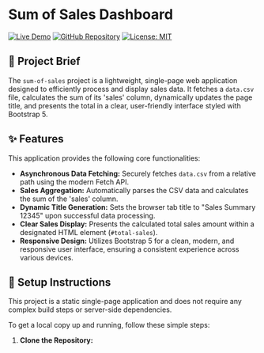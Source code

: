 # Sum of Sales Dashboard

[![Live Demo](https://img.shields.io/badge/Live%20Demo-Link-brightgreen)](https://22f3000077-max.github.io/sum-of-sales/)
[![GitHub Repository](https://img.shields.io/badge/GitHub-Repository-blue)](https://github.com/22f3000077-max/sum-of-sales)
[![License: MIT](https://img.shields.io/badge/License-MIT-yellow.svg)](https://opensource.org/licenses/MIT)

## 📝 Project Brief

The `sum-of-sales` project is a lightweight, single-page web application designed to efficiently process and display sales data. It fetches a `data.csv` file, calculates the sum of its 'sales' column, dynamically updates the page title, and presents the total in a clear, user-friendly interface styled with Bootstrap 5.

## ✨ Features

This application provides the following core functionalities:

*   **Asynchronous Data Fetching:** Securely fetches `data.csv` from a relative path using the modern Fetch API.
*   **Sales Aggregation:** Automatically parses the CSV data and calculates the sum of the 'sales' column.
*   **Dynamic Title Generation:** Sets the browser tab title to "Sales Summary 12345" upon successful data processing.
*   **Clear Sales Display:** Presents the calculated total sales amount within a designated HTML element (`#total-sales`).
*   **Responsive Design:** Utilizes Bootstrap 5 for a clean, modern, and responsive user interface, ensuring a consistent experience across various devices.

## 🚀 Setup Instructions

This project is a static single-page application and does not require any complex build steps or server-side dependencies.

To get a local copy up and running, follow these simple steps:

1.  **Clone the Repository:**